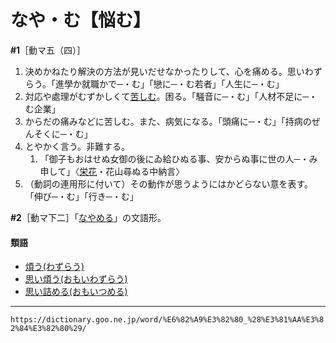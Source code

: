 # なや・む【悩む】
**\#1**［動マ五（四）］

1.  決めかねたり解決の方法が見いだせなかったりして、心を痛める。思いわずらう。「進學か就職かで─・む」「戀に─・む若者」「人生に─・む」
2.  対応や處理がむずかしくて[苦しむ](くるしむ（苦しむ）)。困る。「騒音に─・む」「人材不足に─・む企業」
3.  からだの痛みなどに苦しむ。また、病気になる。「頭痛に─・む」「持病のぜんそくに─・む」
4.  とやかく言う。非難する。    
    1.  「御子もおはせぬ女御の後にゐ給ひぬる事、安からぬ事に世の人─・み申して」〈[栄花](https://dictionary.goo.ne.jp/word/%E6%A0%84%E8%8A%B1%E7%89%A9%E8%AA%9E/#jn-21928)・花山尋ぬる中納言〉
5.  （動詞の連用形に付いて）その動作が思うようにはかどらない意を表す。「伸び─・む」「行き─・む」
    

**\#2**［動マ下二］「[なやめる](https://dictionary.goo.ne.jp/word/%E6%82%A9%E3%82%81%E3%82%8B/#jn-165176)」の文語形。

#### 類語

-   [煩う(わずらう)](https://dictionary.goo.ne.jp/word/%E7%85%A9%E3%81%86/#jn-238171)
-   [思い煩う(おもいわずらう)](https://dictionary.goo.ne.jp/word/%E6%80%9D%E3%81%84%E7%85%A9%E3%81%86/#jn-33354)
-   [思い詰める(おもいつめる)](おもいつめる（思い詰める）)

---
`https://dictionary.goo.ne.jp/word/%E6%82%A9%E3%82%80_%28%E3%81%AA%E3%82%84%E3%82%80%29/`